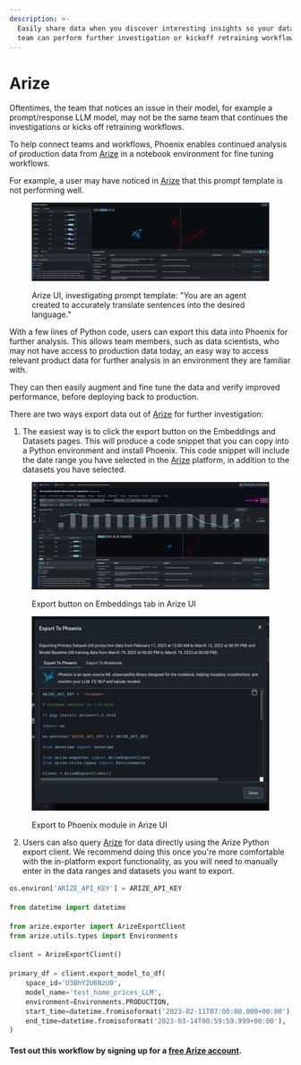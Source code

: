 ```yaml
---
description: >-
  Easily share data when you discover interesting insights so your data science
  team can perform further investigation or kickoff retraining workflows.
---
```


# Arize

Oftentimes, the team that notices an issue in their model, for example a prompt/response LLM model, may not be the same team that continues the investigations or kicks off retraining workflows.&#x20;

To help connect teams and workflows, Phoenix enables continued analysis of production data from [Arize](https://app.gitbook.com/o/-MB4weB2E-qpBe07nmSL/s/-MAlgpMyBRcl2qFZRQ67/) in a notebook environment for fine tuning workflows.&#x20;

For example, a user may have noticed in [Arize](https://app.gitbook.com/o/-MB4weB2E-qpBe07nmSL/s/-MAlgpMyBRcl2qFZRQ67/) that this prompt template is not performing well.

<figure><img src="../.gitbook/assets/image (1) (2).png" alt=""><figcaption><p>Arize UI, investigating prompt template: "You are an agent created to accurately translate sentences into the desired language."</p></figcaption></figure>

With a few lines of Python code, users can export this data into Phoenix for further analysis. This allows team members, such as data scientists, who may not have access to production data today, an easy way to access relevant product data for further analysis in an environment they are familiar with.&#x20;

They can then easily augment and fine tune the data and verify improved performance, before deploying back to production.&#x20;

There are two ways export data out of [Arize](https://app.gitbook.com/o/-MB4weB2E-qpBe07nmSL/s/-MAlgpMyBRcl2qFZRQ67/) for further investigation:

1. The easiest way is to click the export button on the Embeddings and Datasets pages. This will produce a code snippet that you can copy into a Python environment and install Phoenix. This code snippet will include the date range you have selected in the [Arize](https://app.gitbook.com/o/-MB4weB2E-qpBe07nmSL/s/-MAlgpMyBRcl2qFZRQ67/) platform, in addition to the datasets you have selected.

<figure><img src="../.gitbook/assets/image (4).png" alt=""><figcaption><p>Export button on Embeddings tab in Arize UI</p></figcaption></figure>

<figure><img src="../.gitbook/assets/image (6).png" alt=""><figcaption><p>Export to Phoenix module in Arize UI</p></figcaption></figure>

2. Users can also query [Arize](https://app.gitbook.com/o/-MB4weB2E-qpBe07nmSL/s/-MAlgpMyBRcl2qFZRQ67/) for data directly using the Arize Python export client. We recommend doing this once you're more comfortable with the in-platform export functionality, as you will need to manually enter in the data ranges and datasets you want to export.

```python
os.environ['ARIZE_API_KEY'] = ARIZE_API_KEY

from datetime import datetime

from arize.exporter import ArizeExportClient
from arize.utils.types import Environments

client = ArizeExportClient()

primary_df = client.export_model_to_df(
    space_id='U3BhY2U6NzU0',
    model_name='test_home_prices_LLM',
    environment=Environments.PRODUCTION,
    start_time=datetime.fromisoformat('2023-02-11T07:00:00.000+00:00'),
    end_time=datetime.fromisoformat('2023-03-14T00:59:59.999+00:00'),
)
```

#### Test out this workflow by signing up for a [free Arize account](https://app.arize.com/auth/join).
